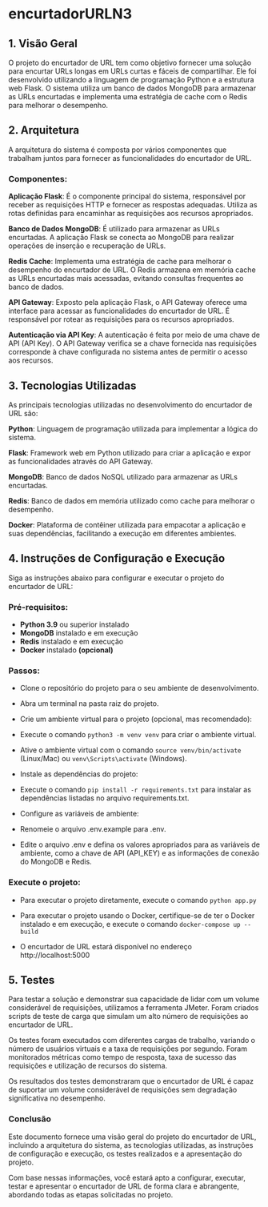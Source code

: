 # encurtadorURLN3

## 1. Visão Geral 

O projeto do encurtador de URL tem como objetivo fornecer uma solução para encurtar URLs longas em URLs 
curtas e fáceis de compartilhar. Ele foi desenvolvido utilizando a linguagem de programação Python e a estrutura web 
Flask. O sistema utiliza um banco de dados MongoDB para armazenar as URLs encurtadas e implementa uma estratégia de 
cache com o Redis para melhorar o desempenho.

## 2. Arquitetura
A arquitetura do sistema é composta por vários componentes que trabalham juntos para fornecer as funcionalidades do encurtador de URL.

### Componentes:

**Aplicação Flask**: É o componente principal do sistema, responsável por receber as requisições HTTP e fornecer as respostas adequadas. Utiliza 
as rotas definidas para encaminhar as requisições aos recursos apropriados.

**Banco de Dados MongoDB**: É utilizado para armazenar as URLs encurtadas. A aplicação Flask se conecta ao MongoDB para realizar operações de 
inserção e recuperação de URLs.

**Redis Cache**: Implementa uma estratégia de cache para melhorar o desempenho do encurtador de URL. O Redis armazena em memória cache as URLs 
encurtadas mais acessadas, evitando consultas frequentes ao banco de dados.

**API Gateway**: Exposto pela aplicação Flask, o API Gateway oferece uma interface para acessar as funcionalidades do encurtador de URL. 
É responsável por rotear as requisições para os recursos apropriados.

**Autenticação via API Key**: A autenticação é feita por meio de uma chave de API (API Key). O API Gateway verifica se a chave fornecida nas requisições 
corresponde à chave configurada no sistema antes de permitir o acesso aos recursos.

## 3. Tecnologias Utilizadas

As principais tecnologias utilizadas no desenvolvimento do encurtador de URL são:

**Python**: Linguagem de programação utilizada para implementar a lógica do sistema.

**Flask**: Framework web em Python utilizado para criar a aplicação e expor as funcionalidades através do API Gateway.

**MongoDB**: Banco de dados NoSQL utilizado para armazenar as URLs encurtadas.

**Redis**: Banco de dados em memória utilizado como cache para melhorar o desempenho. 

**Docker**: Plataforma de contêiner utilizada para empacotar a aplicação e suas dependências, facilitando a execução em diferentes ambientes.  

## 4. Instruções de Configuração e Execução
Siga as instruções abaixo para configurar e executar o projeto do encurtador de URL:

### Pré-requisitos:

- **Python 3.9** ou superior instalado  
- **MongoDB** instalado e em execução  
- **Redis** instalado e em execução  
- **Docker** instalado **(opcional)**

### Passos:

- Clone o repositório do projeto para o seu ambiente de desenvolvimento.

- Abra um terminal na pasta raiz do projeto.

- Crie um ambiente virtual para o projeto (opcional, mas recomendado):

- Execute o comando `python3 -m venv venv` para criar o ambiente virtual.

- Ative o ambiente virtual com o comando `source venv/bin/activate` (Linux/Mac) ou `venv\Scripts\activate` (Windows).

- Instale as dependências do projeto:

- Execute o comando `pip install -r requirements.txt` para instalar as dependências listadas no arquivo requirements.txt.

- Configure as variáveis de ambiente:

- Renomeie o arquivo .env.example para .env.

- Edite o arquivo .env e defina os valores apropriados para as variáveis de ambiente, como a chave de API (API_KEY) e as informações de conexão do MongoDB e Redis.

### Execute o projeto:

- Para executar o projeto diretamente, execute o comando `python app.py`

- Para executar o projeto usando o Docker, certifique-se de ter o Docker instalado e em execução, e execute o comando `docker-compose up --build`

- O encurtador de URL estará disponível no endereço http://localhost:5000

## 5. Testes

Para testar a solução e demonstrar sua capacidade de lidar com um volume considerável de requisições, utilizamos a ferramenta JMeter. Foram criados scripts
de teste de carga que simulam um alto número de requisições ao encurtador de URL.

Os testes foram executados com diferentes cargas de trabalho, variando o número de usuários virtuais e a taxa de requisições por segundo. Foram monitorados 
métricas como tempo de resposta, taxa de sucesso das requisições e utilização de recursos do sistema.

Os resultados dos testes demonstraram que o encurtador de URL é capaz de suportar um volume considerável de requisições sem degradação significativa no desempenho.

### Conclusão
Este documento fornece uma visão geral do projeto do encurtador de URL, incluindo a arquitetura do sistema, as tecnologias utilizadas, as instruções de configuração e 
execução, os testes realizados e a apresentação do projeto.

Com base nessas informações, você estará apto a configurar, executar, testar e apresentar o encurtador de URL de forma clara e abrangente, abordando todas as 
etapas solicitadas no projeto.
